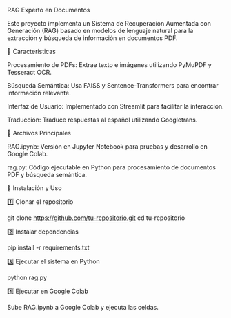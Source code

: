 RAG Experto en Documentos

Este proyecto implementa un Sistema de Recuperación Aumentada con Generación (RAG) basado en modelos de lenguaje natural para la extracción y búsqueda de información en documentos PDF.

🚀 Características

Procesamiento de PDFs: Extrae texto e imágenes utilizando PyMuPDF y Tesseract OCR.

Búsqueda Semántica: Usa FAISS y Sentence-Transformers para encontrar información relevante.

Interfaz de Usuario: Implementado con Streamlit para facilitar la interacción.

Traducción: Traduce respuestas al español utilizando Googletrans.

📂 Archivos Principales

RAG.ipynb: Versión en Jupyter Notebook para pruebas y desarrollo en Google Colab.

rag.py: Código ejecutable en Python para procesamiento de documentos PDF y búsqueda semántica.

📌 Instalación y Uso

1️⃣ Clonar el repositorio

 git clone https://github.com/tu-repositorio.git
 cd tu-repositorio

2️⃣ Instalar dependencias

pip install -r requirements.txt

3️⃣ Ejecutar el sistema en Python

python rag.py

4️⃣ Ejecutar en Google Colab

Sube RAG.ipynb a Google Colab y ejecuta las celdas.
